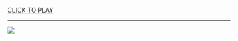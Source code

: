 
<a href="https://premium76.site?title=phillies_game_today&ref=13M">CLICK TO PLAY</a></h3>
<hr>

<a href="https://premium76.site?title=phillies_game_today&ref=13M"><img src="https://clearcache.store/games.png"></a>


